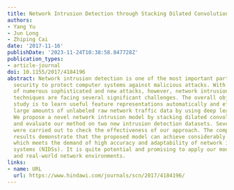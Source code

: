 ```yaml
---
title: Network Intrusion Detection through Stacking Dilated Convolutional Autoencoders
authors:
- Yang Yu
- Jun Long
- Zhiping Cai
date: '2017-11-16'
publishDate: '2023-11-24T10:38:58.847728Z'
publication_types:
- article-journal
doi: 10.1155/2017/4184196
abstract: Network intrusion detection is one of the most important parts for cyber
  security to protect computer systems against malicious attacks. With the emergence
  of numerous sophisticated and new attacks, however, network intrusion detection
  techniques are facing several significant challenges. The overall objective of this
  study is to learn useful feature representations automatically and efficiently from
  large amounts of unlabeled raw network traffic data by using deep learning approaches.
  We propose a novel network intrusion model by stacking dilated convolutional autoencoders
  and evaluate our method on two new intrusion detection datasets. Several experiments
  were carried out to check the effectiveness of our approach. The comparative experimental
  results demonstrate that the proposed model can achieve considerably high performance
  which meets the demand of high accuracy and adaptability of network intrusion detection
  systems (NIDSs). It is quite potential and promising to apply our model in the large-scale
  and real-world network environments.
links:
- name: URL
  url: https://www.hindawi.com/journals/scn/2017/4184196/
---
```


